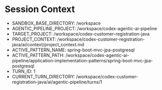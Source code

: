 # Session Context

- SANDBOX_BASE_DIRECTORY: /workspace
- AGENTIC_PIPELINE_PROJECT: /workspace/codex-agentic-ai-pipeline
- TARGET_PROJECT: /workspace/codex-customer-registration-java
- PROJECT_CONTEXT: /workspace/codex-customer-registration-java/ai/context/project_context.md
- ACTIVE_PATTERN_NAME: spring-boot-mvc-jpa-postgresql
- ACTIVE_PATTERN_PATH: /workspace/codex-agentic-ai-pipeline/application-implementation-patterns/spring-boot-mvc-jpa-postgresql
- TURN_ID: 1
- CURRENT_TURN_DIRECTORY: /workspace/codex-customer-registration-java/ai/agentic-pipeline/turns/1
